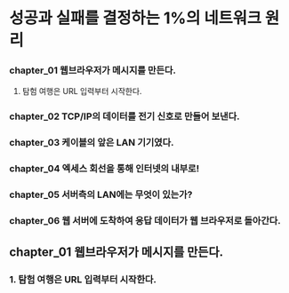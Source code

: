 # 성공과 실패를 결정하는 1%의 네트워크 원리

### chapter_01 웹브라우저가 메시지를 만든다.
1. 탐험 여행은 URL 입력부터 시작한다.
### chapter_02 TCP/IP의 데이터를 전기 신호로 만들어 보낸다.
### chapter_03 케이블의 앞은 LAN 기기였다.
### chapter_04 엑세스 회선을 통해 인터넷의 내부로!
### chapter_05 서버측의 LAN에는 무엇이 있는가?
### chapter_06 웹 서버에 도착하여 응답 데이터가 웹 브라우저로 돌아간다.


## chapter_01 웹브라우저가 메시지를 만든다.
### 1. 탐험 여행은 URL 입력부터 시작한다.
